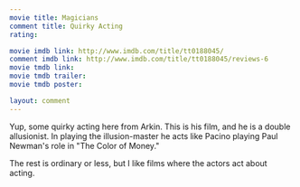 ```yaml
---
movie title: Magicians
comment title: Quirky Acting
rating: 

movie imdb link: http://www.imdb.com/title/tt0188045/
comment imdb link: http://www.imdb.com/title/tt0188045/reviews-6
movie tmdb link: 
movie tmdb trailer: 
movie tmdb poster: 

layout: comment
---
```


Yup, some quirky acting here from Arkin. This is his film, and he is a double allusionist. In playing the illusion-master he acts like Pacino playing Paul Newman's role in "The Color of Money."

The rest is ordinary or less, but I like films where the actors act about acting.